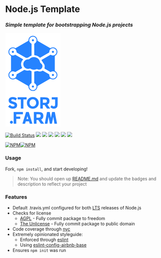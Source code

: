 # Node.js Template
### _Simple template for bootstrapping Node.js projects_

![logo](./.github/logo.png)

[![Build Status](https://travis-ci.org/retrohacker/notreallyapackage.png?branch=master)](https://travis-ci.org/retrohacker/notreallyapackage)
![](https://img.shields.io/github/issues/retrohacker/notreallyapackage.svg)
![](https://img.shields.io/npm/dm/notreallyapackage.svg)
![](https://img.shields.io/npm/dt/notreallyapackage.svg)
![](https://img.shields.io/npm/v/notreallyapackage.svg)
![](https://img.shields.io/npm/l/notreallyapackage.svg)
![](https://img.shields.io/twitter/url/https/github.com/retrohacker/notreallyapackage.svg?style=social)

[![NPM](https://nodei.co/npm/notreallyapackage.png?downloads=true&downloadRank=true&stars=true)](https://nodei.co/npm/notreallyapackage/)[![NPM](https://nodei.co/npm-dl/notreallyapackage.png?months=9&height=3)](https://nodei.co/npm/notreallyapackage/)

### Usage

Fork, `npm install`, and start developing!

> Note: You should open up [README.md](./README.md) and update the badges and description to reflect your project

### Features

* Default .travis.yml configured for both [LTS](https://github.com/nodejs/LTS) releases of Node.js
* Checks for license
  * [AGPL](https://choosealicense.com/licenses/agpl-3.0/) - Fully commit package to freedom
  * [The Unlicense](https://choosealicense.com/licenses/unlicense/) - Fully commit package to public domain
* Code coverage through [nyc](https://www.npmjs.com/package/nyc)
* Extremely opinionated styleguide:
  * Enforced through [eslint](http://eslint.org)
  * Using [eslint-config-airbnb-base](http://www.npmjs.com/package/eslint-config-airbnb-base)
* Ensures `npm init` was run
